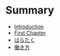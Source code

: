 # Summary

* [Introduction](README.md)
* [First Chapter](chapter1.md)
* [はらたく](はらたく.md)
* [働き方](働き方.md)

